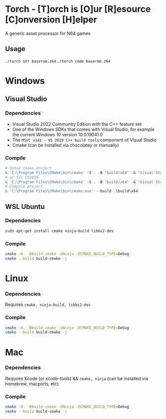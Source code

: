# Torch - [T]orch is [O]ur [R]esource [C]onversion [H]elper
A generic asset processor for N64 games

## Usage
`./torch otr baserom.z64`
`./torch code baserom.z64`

# Windows

## Visual Studio

### Dependencies

  * Visual Studio 2022 Community Edition with the C++ feature set
  * One of the Windows SDKs that comes with Visual Studio, for example the current Windows 10 version 10.0.19041.0
  * The `MSVC v142 - VS 2019 C++ build tools` component of Visual Studio
  * Cmake (can be installed via chocolatey or manually)

### Compile

``` powershell
# Setup cmake project
& 'C:\Program Files\CMake\bin\cmake' -S . -B "build/x64" -G "Visual Studio 17 2022" -T v142 -A x64 -DCMAKE_BUILD_TYPE=Debug
# or for VS2019
& 'C:\Program Files\CMake\bin\cmake' -S . -B "build/x64" -G "Visual Studio 16 2019" -T v142 -A x64 -DCMAKE_BUILD_TYPE=Debug
# Compile project
& 'C:\Program Files\CMake\bin\cmake.exe' --build .\build\x64
```

## WSL Ubuntu

### Dependencies

``` bash
sudo apt-get install cmake ninja-build libbz2-dev
```

### Compile

``` bash
cmake -H. -Bbuild-cmake -GNinja -DCMAKE_BUILD_TYPE=Debug
cmake --build build-cmake -j
```

# Linux

### Dependencies

Requires `cmake, ninja-build, libbz2-dev`

### Compile

``` bash
cmake -H. -Bbuild-cmake -GNinja -DCMAKE_BUILD_TYPE=Debug
cmake --build build-cmake -j
```

# Mac

### Dependencies

Requires Xcode (or xcode-tools) && `cmake, ninja` (can be installed via homebrew, macports, etc)

### Compile

``` bash
cmake -H. -Bbuild-cmake -GNinja -DCMAKE_BUILD_TYPE=Debug
cmake --build build-cmake -j
```